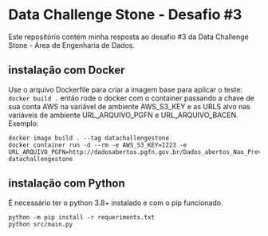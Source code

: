 # Data Challenge Stone - Desafio #3
Este repositório contém minha resposta ao desafio #3 da Data Challenge Stone - Área de Engenharia de Dados.

## instalação com Docker
Use o arquivo Dockerfile para criar a imagem base para aplicar o teste: `docker build .` então rode o docker com o container passando a chave de sua conta AWS na variável de ambiente AWS_S3_KEY e as URLS alvo nas variáveis de ambiente URL_ARQUIVO_PGFN e URL_ARQUIVO_BACEN. Exemplo:
```shell
docker image build . --tag datachallengestone
docker container run -d --rm -e AWS_S3_KEY=1223 -e URL_ARQUIVO_PGFN=http://dadosabertos.pgfn.gov.br/Dados_abertos_Nao_Previdenciario.zip datachallengestone
```

## instalação com Python
É necessário ter o python 3.8+ instalado e com o pip funcionado.
```
python -m pip install -r requeriments.txt
python src/main.py
```
